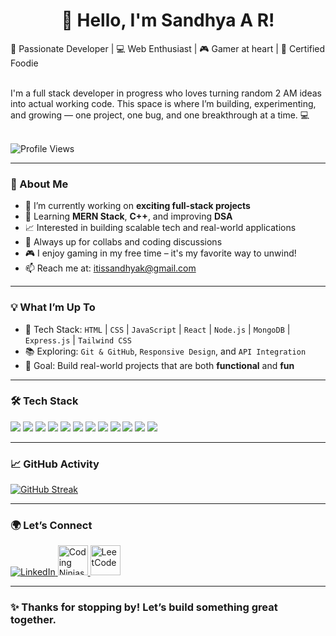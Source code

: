 <h1 align="center">👋 Hello, I'm Sandhya A R!</h1>
🚀 Passionate Developer | 💻 Web Enthusiast | 🎮 Gamer at heart  | 🍱 Certified Foodie

<br> I'm a full stack developer in progress who loves turning random 2 AM ideas into actual working code.
This space is where I’m building, experimenting, and growing — one project, one bug, and one breakthrough at a time. 💻

 <br> ![Profile Views](https://komarev.com/ghpvc/?username=Sandhya-AR&color=DAA520&style=flat)


---

### 🌱 About Me

- 🔭 I’m currently working on **exciting full-stack projects**
- 🌱 Learning **MERN Stack**, **C++**, and improving **DSA**
- 📈 Interested in building scalable tech and real-world applications
- 💬 Always up for collabs and coding discussions
- 🎮 I enjoy gaming in my free time – it's my favorite way to unwind!
- 📫 Reach me at: itissandhyak@gmail.com 

---

### 💡 What I’m Up To

- 🔧 Tech Stack: `HTML` | `CSS` | `JavaScript` | `React` | `Node.js` | `MongoDB` | `Express.js` | `Tailwind CSS`
- 📚 Exploring: `Git & GitHub`, `Responsive Design`, and `API Integration`
- 🎯 Goal: Build real-world projects that are both **functional** and **fun**

---

### 🛠️ Tech Stack

<p align="left">
  <img src="https://img.shields.io/badge/HTML5-E34F26?style=flat&logo=html5&logoColor=white"/>
  <img src="https://img.shields.io/badge/CSS3-1572B6?style=flat&logo=css3&logoColor=white"/>
  <img src="https://img.shields.io/badge/JavaScript-F7DF1E?style=flat&logo=javascript&logoColor=black"/>
  <img src="https://img.shields.io/badge/React-61DAFB?style=flat&logo=react&logoColor=black"/>
  <img src="https://img.shields.io/badge/Node.js-339933?style=flat&logo=node.js&logoColor=white"/>
  <img src="https://img.shields.io/badge/Express.js-000000?style=flat&logo=express&logoColor=white"/>
  <img src="https://img.shields.io/badge/MongoDB-47A248?style=flat&logo=mongodb&logoColor=white"/>
  <img src="https://img.shields.io/badge/Git-F05032?style=flat&logo=git&logoColor=white"/>
  <img src="https://img.shields.io/badge/GitHub-181717?style=flat&logo=github&logoColor=white"/>
  <img src="https://img.shields.io/badge/Python-3776AB?style=flat&logo=python&logoColor=white"/>
  <img src="https://img.shields.io/badge/C++-00599C?style=flat&logo=c%2B%2B&logoColor=white"/>
  <img src="https://img.shields.io/badge/Web%20Development-FB8C00?style=flat&logo=Google-Chrome&logoColor=white"/>
</p>

---

### 📈 GitHub Activity

[![GitHub Streak](https://streak-stats.demolab.com?user=Sandhya-AR&theme=radical&hide_border=false)](https://git.io/streak-stats)


---

### 🌍 Let’s Connect

<p align="left">
  <a href="https://www.linkedin.com/in/sandhya-ar" target="_blank">
    <img src="https://img.icons8.com/color/48/000000/linkedin.png" alt="LinkedIn"/>
  </a>
 
   <a href="https://www.codingninjas.com/studio/profile/your-codingninjas-username" target="_blank">
    <img src="https://ninjasfiles.s3.amazonaws.com/0000000000000723.jpg" alt="Coding Ninjas" width="48"/>
  </a>
  
  <a href="https://leetcode.com/u/Sandhya_AR" target="_blank">
    <img src="https://upload.wikimedia.org/wikipedia/commons/1/19/LeetCode_logo_black.png" alt="LeetCode" width="48"/>
  </a>
</p>


---


### ✨ Thanks for stopping by! Let’s build something great together.

<!---
Sandhya-AR/Sandhya-AR is a ✨ special ✨ repository because its `README.md` (this file) appears on your GitHub profile.
You can click the Preview link to take a look at your changes.
--->
